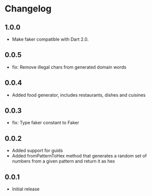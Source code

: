 # Changelog

## 1.0.0
- Make faker compatible with Dart 2.0.

## 0.0.5
- fix: Remove illegal chars from generated domain words

## 0.0.4
- Added food generator, includes restaurants, dishes and cuisines

## 0.0.3
- fix: Type faker constant to Faker

## 0.0.2
- Added support for guids
- Added fromPatternToHex method that generates a random set of numbers
  from a given pattern and return it as hex

## 0.0.1

- Initial release
